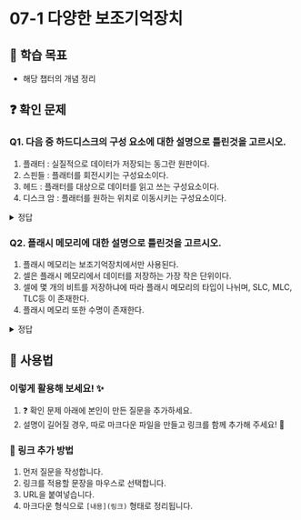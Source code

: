 # 07-1 다양한 보조기억장치

## 📌 학습 목표
- 해당 챕터의 개념 정리

## ❓ 확인 문제


### Q1. 다음 중 하드디스크의 구성 요소에 대한 설명으로 틀린것을 고르시오.

1. 플래터 : 실질적으로 데이터가 저장되는 동그란 원판이다.
2. 스핀들 : 플래터를 회전시키는 구성요소이다. 
3. 헤드 : 플래터를 대상으로 데이터를 읽고 쓰는 구성요소이다.
4. 디스크 암 : 플래터를 원하는 위치로 이동시키는 구성요소이다.

<details>

<summary>정답</summary>

##### 4. 디스크 암 : 플래터를 원하는 위치로 이동시키는 구성요소이다.

**[해설]**

- 디스크 암은 헤드를 원하는 위치로 이동시키는 구성요소이다.

</details>

### Q2. 플래시 메모리에 대한 설명으로 틀린것을 고르시오.

1. 플래시 메모리는 보조기억장치에서만 사용된다.
2. 셀은 플래시 메모리에서 데이터를 저장하는 가장 작은 단위이다.
3. 셀에 몇 개의 비트를 저장하냐에 따라 플래시 메모리의 타입이 나뉘며, SLC, MLC, TLC등 이 존재한다. 
4. 플래시 메모리 또한 수명이 존재한다.


<details>
<summary>정답</summary>

##### 1. 플래시 메모리는 보조기억장치에서만 사용된다.

**[해설]**

- 플래시 메모리는 보조기억장치 뿐만 아니라, 일상적으로 접하는 전자제품 안에 내장되어있다고 봐도 무방할 만큼 범용적으로 사용되는 장치이다. 주기억장치인 ROM에서도 사용된다.

</details>



## 📝 사용법  
### 이렇게 활용해 보세요! ✨  
1. ❓ 확인 문제 아래에 본인이 만든 질문을 추가하세요.  
2. 설명이 길어질 경우, 따로 마크다운 파일을 만들고 링크를 함께 추가해 주세요! 🔗  

### 🔗 링크 추가 방법  
1. 먼저 질문을 작성합니다.  
2. 링크를 적용할 문장을 마우스로 선택합니다.  
3. URL을 붙여넣습니다.  
4. 마크다운 형식으로 `[내용](링크)` 형태로 정리됩니다.  
